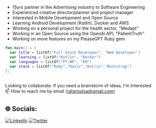 
* 15yrs partner in the Advertising industry to Software Engineering
* Experienced creative director/planner and project manager
* Interested in Mobile Development and Open Source
* Learning Android Development (Kotlin), Docker and AWS
* Working on a personal project for the health sector, "Medapt"
* Working in an Open Source using the OpenAi API, "PatientTruth"
* Working on more features on my PleaseGPT Ruby gem

```kotlin
fun main() = {
  var title = listOf("Full Stack Developer", "Web Developer")
  var learning = listOf("Kotlin", "Docker")
  var languages = listOf("PT-BR", "EN")
  var stack = listOf("Ruby","Rails","Kotlin","Bootstrap")
};
```

<br> Looking to collaborate. If you need a brainstorm of ideas, I'm Interested
<br> 📫 How to reach me by email (rafamsilva@gmail.com)

## 🌐 Socials:
[![LinkedIn](https://img.shields.io/badge/LinkedIn-%230077B5.svg?logo=linkedin&logoColor=white)](https://linkedin.com/in/rafamsilva) 
[![Twitter](https://img.shields.io/badge/Twitter-%231DA1F2.svg?logo=Twitter&logoColor=white)](https://twitter.com/rafamsilva) 
<!-- Proudly created with GPRM ( https://gprm.itsvg.in ) -->
